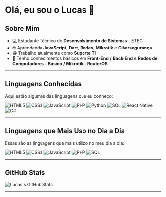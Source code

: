 # Olá, eu sou o Lucas 👋

## Sobre Mim

- 💻 Estudante Técnico de **Desenvolvimento de Sistemas** - ETEC
- 🤓 Aprendendo **JavaScript**, **Dart**, **Redes**, **Mikrotik** e **Cibersegurança**
- 😁 Trabalho atualmente como **Suporte TI**
- 🤔 Tenho conhecimentos básicos em **Front-End** **/** **Back-End** e **Redes de Computadores - Básico** **/ Mikrotik - RouterOS**

---

## Linguagens Conhecidas

Aqui estão algumas das linguagens que eu conheço:

![HTML5](https://img.shields.io/badge/HTML5-%23E34F26?style=flat&logo=html5&logoColor=white)
![CSS3](https://img.shields.io/badge/CSS3-%231572B6?style=flat&logo=css3&logoColor=white)
![JavaScript](https://img.shields.io/badge/JavaScript-%23F7DF1E?style=flat&logo=javascript&logoColor=black)
![PHP](https://img.shields.io/badge/PHP-%23777BB4?style=flat&logo=php&logoColor=white)
![Python](https://img.shields.io/badge/Python-%233776AB?style=flat&logo=python&logoColor=white)
![SQL](https://img.shields.io/badge/SQL-%23000?style=flat&logo=sql&logoColor=white)
![React Native](https://img.shields.io/badge/React_Native-%2361DAFB?style=flat&logo=react&logoColor=black)
![C#](https://img.shields.io/badge/C%23-%23239120?style=flat&logo=csharp&logoColor=white)

---

## Linguagens que Mais Uso no Dia a Dia

Essas são as linguagens que mais utilizo no meu dia a dia:

![HTML5](https://img.shields.io/badge/HTML5-%23E34F26?style=flat&logo=html5&logoColor=white)
![CSS3](https://img.shields.io/badge/CSS3-%231572B6?style=flat&logo=css3&logoColor=white)
![JavaScript](https://img.shields.io/badge/JavaScript-%23F7DF1E?style=flat&logo=javascript&logoColor=black)
![PHP](https://img.shields.io/badge/PHP-%23777BB4?style=flat&logo=php&logoColor=white)
![SQL](https://img.shields.io/badge/SQL-%23000?style=flat&logo=sql&logoColor=white)

---

## GitHub Stats

![Lucas's GitHub Stats](https://github-readme-stats.vercel.app/api?username=devluqeta&show_icons=true&hide_title=true&count_private=true&hide=prs&theme=radical)

---

